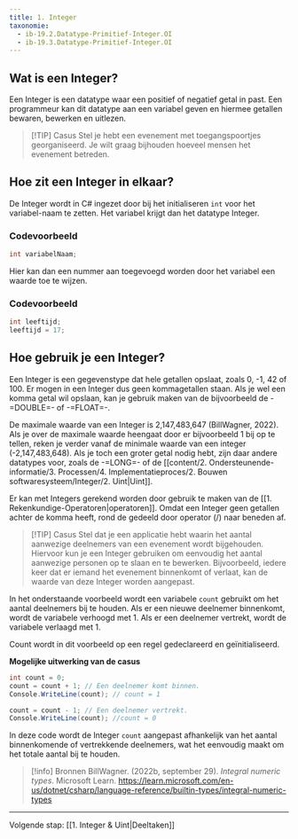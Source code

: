 ```yaml
---
title: 1. Integer
taxonomie:
  - ib-19.2.Datatype-Primitief-Integer.OI
  - ib-19.3.Datatype-Primitief-Integer.OI
---
```


## Wat is een Integer?
Een Integer is een datatype waar een positief of negatief getal in past. Een programmeur kan dit datatype aan een variabel geven en hiermee getallen bewaren, bewerken en uitlezen.

> [!TIP] Casus
> Stel je hebt een evenement met toegangspoortjes georganiseerd. Je wilt graag bijhouden hoeveel mensen het evenement betreden.  

## Hoe zit een Integer in elkaar?
De Integer wordt in C# ingezet door bij het initialiseren `int` voor het variabel-naam te zetten. Het variabel krijgt dan het datatype Integer.

### Codevoorbeeld
```C#
int variabelNaam;
```

Hier kan dan een nummer aan toegevoegd worden door het variabel een waarde toe te wijzen.

### Codevoorbeeld
```C#
int leeftijd;
leeftijd = 17;
```

## Hoe gebruik je een Integer?
Een Integer is een gegevenstype dat hele getallen opslaat, zoals 0, -1, 42 of 100. Er mogen in een Integer dus geen kommagetallen staan. Als je wel een komma getal wil opslaan, kan je gebruik maken van de bijvoorbeeld de -=DOUBLE=- of -=FLOAT=-.

De maximale waarde van een Integer is 2,147,483,647 (BillWagner, 2022). Als je over de maximale waarde heengaat door er bijvoorbeeld 1 bij op te tellen, reken je verder vanaf de minimale waarde van een integer (-2,147,483,648). Als je toch een groter getal nodig hebt, zijn daar andere datatypes voor, zoals de -=LONG=- of de [[content/2. Ondersteunende-informatie/3. Processen/4. Implementatieproces/2. Bouwen softwaresysteem/Integer/2. Uint|Uint]].

Er kan met Integers gerekend worden door gebruik te maken van de [[1. Rekenkundige-Operatoren|operatoren]]. Omdat een Integer geen getallen achter de komma heeft, rond de gedeeld door operator (/) naar beneden af.

> [!TIP] Casus
> Stel dat je een applicatie hebt waarin het aantal aanwezige deelnemers van een evenement wordt bijgehouden. Hiervoor kun je een Integer gebruiken om eenvoudig het aantal aanwezige personen op te slaan en te bewerken. Bijvoorbeeld, iedere keer dat er iemand het evenement binnenkomt of verlaat, kan de waarde van deze Integer worden aangepast.

In het onderstaande voorbeeld wordt een variabele `count` gebruikt om het aantal deelnemers bij te houden. Als er een nieuwe deelnemer binnenkomt, wordt de variabele verhoogd met 1. Als er een deelnemer vertrekt, wordt de variabele verlaagd met 1.

Count wordt in dit voorbeeld op een regel gedeclareerd en geïnitialiseerd.

**Mogelijke uitwerking van de casus**
```C#
int count = 0; 
count = count + 1; // Een deelnemer komt binnen.
Console.WriteLine(count); // count = 1

count = count - 1; // Een deelnemer vertrekt.
Console.WriteLine(count); //count = 0
```

In deze code wordt de Integer `count` aangepast afhankelijk van het aantal binnenkomende of vertrekkende deelnemers, wat het eenvoudig maakt om het totale aantal bij te houden.

> [!info] Bronnen
> BillWagner. (2022b, september 29). _Integral numeric types_. Microsoft Learn. https://learn.microsoft.com/en-us/dotnet/csharp/language-reference/builtin-types/integral-numeric-types

---

Volgende stap: [[1. Integer & Uint|Deeltaken]]